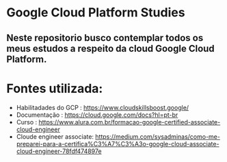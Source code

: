 # Google Cloud Platform Studies
Neste repositorio busco contemplar todos os meus estudos a respeito da cloud Google Cloud Platform.
-----
# Fontes utilizada:
* Habilitadades do GCP : https://www.cloudskillsboost.google/
* Documentação : https://cloud.google.com/docs?hl=pt-br
* Curso : https://www.alura.com.br/formacao-google-certified-associate-cloud-engineer
* Cloude engineer associate: https://medium.com/sysadminas/como-me-preparei-para-a-certifica%C3%A7%C3%A3o-google-cloud-associate-cloud-engineer-78fdf474897e

